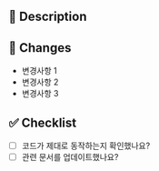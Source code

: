 ## 📄 Description
<!-- PR에 대한 설명을 적어주세요. 변경된 내용, 이유 등을 작성합니다. -->

## 🔨 Changes
- 변경사항 1
- 변경사항 2
- 변경사항 3

## ✅ Checklist
- [ ] 코드가 제대로 동작하는지 확인했나요?
- [ ] 관련 문서를 업데이트했나요?
